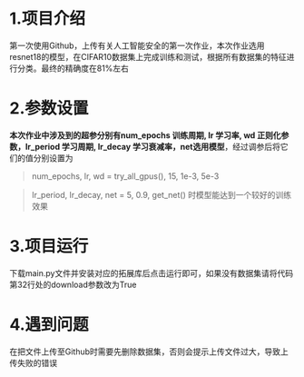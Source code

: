 # 1.项目介绍
  第一次使用Github，上传有关人工智能安全的第一次作业，本次作业选用resnet18的模型，在CIFAR10数据集上完成训练和测试，根据所有数据集的特征进行分类。最终的精确度在81%左右
  
# 2.参数设置
  **本次作业中涉及到的超参分别有num_epochs 训练周期, lr 学习率, wd 正则化参数，lr_period 学习周期, lr_decay 学习衰减率，net选用模型**，经过调参后将它们的值分别设置为
  >num_epochs, lr, wd = try_all_gpus(), 15, 1e-3, 5e-3
  
  >lr_period, lr_decay, net = 5, 0.9, get_net()
  时模型能达到一个较好的训练效果
  
# 3.项目运行
  下载main.py文件并安装对应的拓展库后点击运行即可，如果没有数据集请将代码第32行处的download参数改为True

# 4.遇到问题
  在把文件上传至Github时需要先删除数据集，否则会提示上传文件过大，导致上传失败的错误
